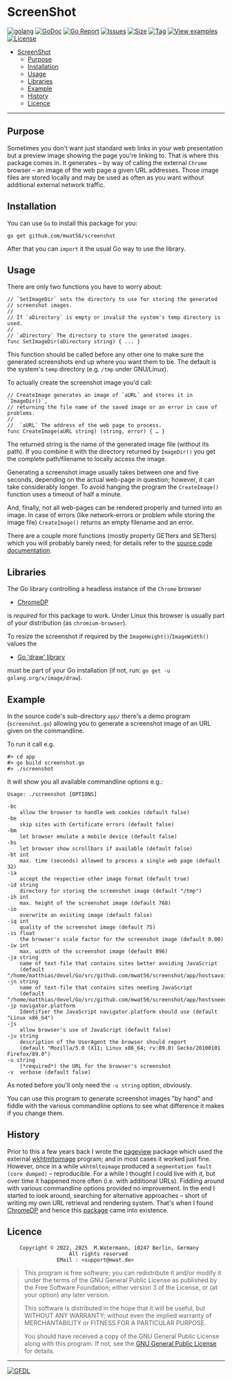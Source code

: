 # ScreenShot

[![golang](https://img.shields.io/badge/Language-Go-green.svg)](https://golang.org)
[![GoDoc](https://godoc.org/github.com/mwat56/screenshot?status.svg)](https://godoc.org/github.com/mwat56/screenshot)
[![Go Report](https://goreportcard.com/badge/github.com/mwat56/screenshot)](https://goreportcard.com/report/github.com/mwat56/screenshot)
[![Issues](https://img.shields.io/github/issues/mwat56/screenshot.svg)](https://github.com/mwat56/screenshot/issues?q=is%3Aopen+is%3Aissue)
[![Size](https://img.shields.io/github/repo-size/mwat56/screenshot.svg)](https://github.com/mwat56/screenshot/)
[![Tag](https://img.shields.io/github/tag/mwat56/screenshot.svg)](https://github.com/mwat56/screenshot/tags)
[![View examples](https://img.shields.io/badge/learn%20by-examples-0077b3.svg)](https://github.com/mwat56/screenshot/blob/main/app/screenshot.go)
[![License](https://img.shields.io/github/mwat56/screenshot.svg)](https://github.com/mwat56/screenshot/blob/main/LICENSE)

- [ScreenShot](#screenshot)
	- [Purpose](#purpose)
	- [Installation](#installation)
	- [Usage](#usage)
	- [Libraries](#libraries)
	- [Example](#example)
	- [History](#history)
	- [Licence](#licence)

----

## Purpose

Sometimes you don't want just standard web links in your web presentation but a preview image showing the page you're linking to. That is where this package comes in. It generates – by way of calling the external `Chrome` browser – an image of the web page a given URL addresses. Those image files are stored locally and may be used as often as you want without additional external network traffic.

## Installation

You can use `Go` to install this package for you:

	go get github.com/mwat56/screenshot

After that you can `import` it the usual Go way to use the library.

## Usage

There are only two functions you have to worry about:

	// `SetImageDir` sets the directory to use for storing the generated
	// screenshot images.
	//
	// If `aDirectory` is empty or invalid the system's temp directory is used.
	//
	// `aDirectory` The directory to store the generated images.
	func SetImageDir(aDirectory string) { ... }

This function should be called before any other one to make sure the generated screenshots end up where you want them to be. The default is the system's `temp` directory (e.g. `/tmp` under GNU/Linux).

To actually create the screenshot image you'd call:

	// CreateImage generates an image of `aURL` and stores it in `ImageDir()`,
	// returning the file name of the saved image or an error in case of problems.
	//
	//	`aURL` The address of the web page to process.
	func CreateImage(aURL string) (string, error) { … }

The returned string is the name of the generated image file (without its path). If you combine it with the directory returned by `ImageDir()` you get the complete path/filename to locally access the image.

Generating a screenshot image usually takes between one and five seconds, depending on the actual web-page in question; however, it can take considerably longer. To avoid hanging the program the `CreateImage()` function uses a timeout of half a minute.

And, finally, not all web-pages can be rendered properly and turned into an image. In case of errors (like network-errors or problem while storing the image file) `CreateImage()` returns an empty filename and an error.

There are a couple more functions (mostly property GETters and SETters) which you will probably barely need; for details refer to the [source code documentation](https://godoc.org/github.com/mwat56/screenshot).

## Libraries

The Go library controlling a headless instance of the `Chrome` browser

* [ChromeDP](https://github.com/chromedp/chromedp)

is  _required_  for this package to work.
Under Linux this browser is usually part of your distribution (as `chromium-browser`).

To resize the screenshot if required by the `ImageHeight()`/`ImageWidth()` values the

* [Go 'draw' library](https://golang.org/x/image/draw/)

must be part of your Go installation (if not, run: `go get -u golang.org/x/image/draw`).

## Example

In the source code's sub-directory `app/` there's a demo program (`screenshot.go`) allowing you to generate a screenshot image of an URL given on the commandline.

To run it call e.g.

	#> cd app
	#> go build screenshot.go
	#> ./screenshot

It will show you all available commandline options e.g.:

	Usage: ./screenshot [OPTIONS]

	-bc
		allow the browser to handle web cookies (default false)
	-be
		skip sites with Certificate errors (default false)
	-bm
		let browser emulate a mobile device (default false)
	-bs
		let browser show scrollbars if available (default false)
	-bt int
		max. time (seconds) allowed to process a single web page (default 32)
	-ia
		accept the respective other image format (default true)
	-id string
		directory for storing the screenshot image (default "/tmp")
	-ih int
		max. height of the screenshot image (default 768)
	-io
		overwrite an existing image (default false)
	-iq int
		quality of the screenshot image (default 75)
	-is float
		the browser's scale factor for the screenshot image (default 0.00)
	-iw int
		max. width of the screenshot image (default 896)
	-ja string
		name of text-file that contains sites better avoiding JavaScript
		(default "/home/matthias/devel/Go/src/github.com/mwat56/screenshot/app/hostsavoidjs.list")
	-jn string
		name of text-file that contains sites needing JavaScript
		(default "/home/matthias/devel/Go/src/github.com/mwat56/screenshot/app/hostsneedjs.list")
	-jp navigator.platform
		Identifier the JavaScript navigator.platform should use (default "Linux x86_64")
	-js
		allow browser's use of JavaScript (default false)
	-ju string
		description of the UserAgent the browser should report
		(default "Mozilla/5.0 (X11; Linux x86_64; rv:89.0) Gecko/20100101 Firefox/89.0")
	-u string
		(*required*) the URL for the browser's screenshot
	-v	verbose (default false)

As noted before you'll only need the `-u string` option, obviously.

You can use this program to generate screenshot images "by hand" and fiddle with the various commandline options to see what difference it makes if you change them.

## History

Prior to this a few years back I wrote the [pageview](https://github.com/mwat56/pageview/) package which used the external [wkhtmltoimage](https://wkhtmltopdf.org/downloads.html) program; and in most cases it worked just fine. However, once in a while `wkhtmltoimage` produced a `segmentation fault (core dumped)` – reproducible. For a while I thought I could live with it, but over time it happened more often (i.e. with additional URLs). Fiddling around with various commandline options provided no improvement.
In the end I started to look around, searching for alternative approaches – short of writing my own URL retrieval and rendering system. That's when I found [ChromeDP](https://github.com/chromedp/chromedp) and hence this [package](https://godoc.org/github.com/mwat56/screenshot) came into existence.

## Licence

        Copyright © 2022, 2025  M.Watermann, 10247 Berlin, Germany
                        All rights reserved
                    EMail : <support@mwat.de>

> This program is free software; you can redistribute it and/or modify it under the terms of the GNU General Public License as published by the Free Software Foundation; either version 3 of the License, or (at your option) any later version.
>
> This software is distributed in the hope that it will be useful, but WITHOUT ANY WARRANTY; without even the implied warranty of MERCHANTABILITY or FITNESS FOR A PARTICULAR PURPOSE.
>
> You should have received a copy of the GNU General Public License along with this program. If not, see the [GNU General Public License](http://www.gnu.org/licenses/gpl.html) for details.

----
[![GFDL](https://www.gnu.org/graphics/gfdl-logo-tiny.png)](http://www.gnu.org/copyleft/fdl.html)
